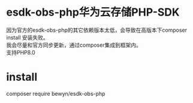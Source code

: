 # esdk-obs-php华为云存储PHP-SDK<br>
因为官方的esdk-obs-php的其它依赖版本太低，会导致在高版本下composer install 安装失败。  
我会尽量和官方同步更新，通过composer集成到框架内。  
支持PHP8.0   
# install
composer require bewyn/esdk-obs-php